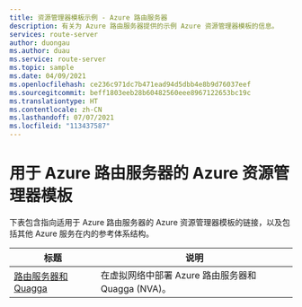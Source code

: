 ```yaml
---
title: 资源管理器模板示例 - Azure 路由服务器
description: 有关为 Azure 路由服务器提供的示例 Azure 资源管理器模板的信息。
services: route-server
author: duongau
ms.author: duau
ms.service: route-server
ms.topic: sample
ms.date: 04/09/2021
ms.openlocfilehash: ce236c971dc7b471ead94d5dbb4e8b9d76037eef
ms.sourcegitcommit: beff1803eeb28b60482560eee8967122653bc19c
ms.translationtype: HT
ms.contentlocale: zh-CN
ms.lasthandoff: 07/07/2021
ms.locfileid: "113437587"
---
```

# <a name="azure-resource-manager-templates-for-azure-route-server"></a>用于 Azure 路由服务器的 Azure 资源管理器模板

下表包含指向适用于 Azure 路由服务器的 Azure 资源管理器模板的链接，以及包括其他 Azure 服务在内的参考体系结构。

| 标题 | 说明 |
| ------ | ----------- |
| [路由服务器和 Quagga](https://github.com/Azure/azure-quickstart-templates/tree/master/quickstarts/microsoft.network/route-server-quagga) | 在虚拟网络中部署 Azure 路由服务器和 Quagga (NVA)。 |
